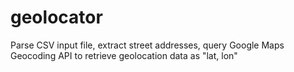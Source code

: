 # geolocator
Parse CSV input file, extract street addresses, query Google Maps Geocoding API to retrieve geolocation data as "lat, lon"

